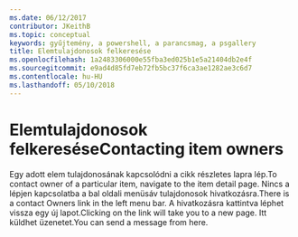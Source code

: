 ```yaml
---
ms.date: 06/12/2017
contributor: JKeithB
ms.topic: conceptual
keywords: gyűjtemény, a powershell, a parancsmag, a psgallery
title: Elemtulajdonosok felkeresése
ms.openlocfilehash: 1a2483306000e55fba3ed025b1e5a21404db2e4f
ms.sourcegitcommit: e9ad4d85fd7eb72fb5bc37f6ca3ae1282ae3c6d7
ms.contentlocale: hu-HU
ms.lasthandoff: 05/10/2018
---
```

# <a name="contacting-item-owners"></a><span data-ttu-id="2d961-103">Elemtulajdonosok felkeresése</span><span class="sxs-lookup"><span data-stu-id="2d961-103">Contacting item owners</span></span>

<span data-ttu-id="2d961-104">Egy adott elem tulajdonosának kapcsolódni a cikk részletes lapra lép.</span><span class="sxs-lookup"><span data-stu-id="2d961-104">To contact owner of a particular item, navigate to the item detail page.</span></span>
<span data-ttu-id="2d961-105">Nincs a lépjen kapcsolatba a bal oldali menüsáv tulajdonosok hivatkozásra.</span><span class="sxs-lookup"><span data-stu-id="2d961-105">There is a contact Owners link in the left menu bar.</span></span>
<span data-ttu-id="2d961-106">A hivatkozásra kattintva léphet vissza egy új lapot.</span><span class="sxs-lookup"><span data-stu-id="2d961-106">Clicking on the link will take you to a new page.</span></span>
<span data-ttu-id="2d961-107">Itt küldhet üzenetet.</span><span class="sxs-lookup"><span data-stu-id="2d961-107">You can send a message from here.</span></span>